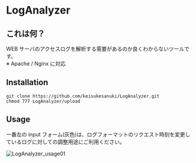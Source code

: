 # LogAnalyzer

## これは何？

WEB サーバのアクセスログを解析する需要があるのか良くわからないツールです。  
※ Apache / Nginx に対応  

## Installation

```
git clone https://github.com/keisukesanuki/LogAnalyzer.git
chmod 777 LogAnalyzer/upload
```

## Usage
一番左の input フォーム(灰色)は、ログフォーマットのリクエスト時刻を変更しているログに対しての調整用途にご利用ください。   

![LogAnalyzer_usage01](https://user-images.githubusercontent.com/46625712/185736408-184ecba5-0f97-4d89-95e4-b0e2da50dbff.gif)